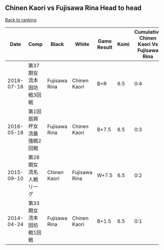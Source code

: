 ## Chinen Kaori vs Fujisawa Rina Head to head

[Back to ranking](../../index.md)




| **Date** | **Comp** | **Black** | **White** | **Game Result** | **Komi** | **Cumulative Chinen Kaori Vs Fujisawa Rina** | **Chinen Kaori Streak** | **Fujisawa Rina Streak** | 
| --- | --- | --- | --- | --- | --- | --- | --- | --- |
| 2018-07-16 | 第37期女流本因坊戦3回戦 | Fujisawa Rina | Chinen Kaori | B+R | 6.5 | 0:4 | 0 | 4 | 
| 2016-05-18 | 第1回扇興杯女流最強戦2回戦 | Fujisawa Rina | Chinen Kaori | B+7.5 | 6.5 | 0:3 | 0 | 3 | 
| 2015-09-10 | 第28期女流名人戦リーグ | Chinen Kaori | Fujisawa Rina | W+7.5 | 6.5 | 0:2 | 0 | 2 | 
| 2014-04-24 | 第33期女流本因坊戦1回戦 | Fujisawa Rina | Chinen Kaori | B+1.5 | 6.5 | 0:1 | 0 | 1 |




